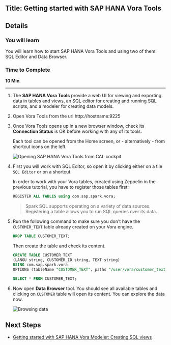 ## Title: Getting started with SAP HANA Vora Tools

## Details
### You will learn  
You will learn how to start SAP HANA Vora Tools and using two of them: SQL Editor and Data Browser.

### Time to Complete
**10 Min**.

---

1. The **SAP HANA Vora Tools** provide a web UI for viewing and exporting data in tables and views, an SQL editor for creating and running SQL scripts, and a modeler for creating data models.

2. Open Vora Tools from the url http://hostname:9225
3. Once Vora Tools opens up in a new browser window, check its **Connection Status** is OK before working with any of its tools.

    Each tool can be opened from the Home screen, or - alternatively - from shortcut icons on the left.

    ![Opening SAP HANA Vora Tools from CAL cockpit](voratools02.jpg)

4. First you will work with SQL Editor, so open it by clicking either on a tile `SQL Editor` or on a shortcut.

    In order to work with your Vora tables, created using Zeppelin in the previous tutorial, you have to register those tables first:
    ```sql
    REGISTER ALL TABLES using com.sap.spark.vora;
    ```
    > Spark SQL supports operating on a variety of data sources. Registering a table allows you to run SQL queries over its data.

5. Run the following command to make sure you don't have the `CUSTOMER_TEXT` table already created on your Vora engine.
    ```sql
    DROP TABLE CUSTOMER_TEXT;
    ```

    Then create the table and check its content.
    ```sql
    CREATE TABLE CUSTOMER_TEXT
    (LANGU string, CUSTOMER_ID string, TEXT string)
    USING com.sap.spark.vora
    OPTIONS (tableName "CUSTOMER_TEXT", paths "/user/vora/customer_text_data.csv");

    SELECT * FROM CUSTOMER_TEXT;
    ```

6. Now open **Data Browser** tool. You should see all available tables and clicking on `CUSTOMER` table will open its content. You can explore the data now.

    ![Browsing data](voratools04.jpg)

## Next Steps
 - [Getting started with SAP HANA Vora Modeler: Creating SQL views](/tutorials/vora-modeler-getting-started/vora-modeler-getting-started.md)
